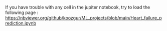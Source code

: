 If you have trouble with any cell in the jupiter notebook, try to load the following page : 
https://nbviewer.org/github/koozgur/ML_projects/blob/main/Heart_failure_prediction.ipynb